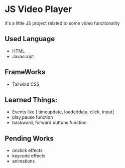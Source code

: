 # JS Video Player
it's a little JS project related to some video functionality

## Used Language 
- HTML
- Javascript

## FrameWorks
- Tailwind CSS

## Learned Things: 
- Events like [ timeupdate, loadeddata, click, input]
- play,pause function
- backward, forward buttons function

## Pending Works
- onclick effects
- keycode effects
- animations

